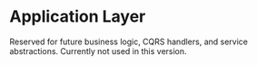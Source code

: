 # Application Layer
Reserved for future business logic, CQRS handlers, and service abstractions.
Currently not used in this version.